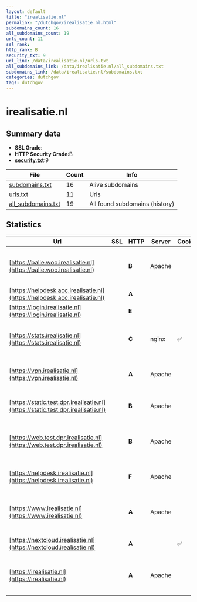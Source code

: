 ```yaml
---
layout: default
title: "irealisatie.nl"
permalink: "/dutchgov/irealisatie.nl.html"
subdomains_count: 16
all_subdomains_count: 19
urls_count: 11
ssl_rank: 
http_rank: B
security_txt: 9
url_link: /data/irealisatie.nl/urls.txt
all_subdomains_link: /data/irealisatie.nl/all_subdomains.txt
subdomains_link: /data/irealisatie.nl/subdomains.txt
categories: dutchgov
tags: dutchgov
---
```



# irealisatie.nl
## Summary data


 - **SSL Grade**:
 - **HTTP Security Grade**:B
 - **[security.txt](https://www.digitaleoverheid.nl/nieuws/standaard-security-txt-nu-verplicht-voor-overheid/)**:9


| File       | Count | Info |
|------------|-------|------|
|[subdomains.txt](/DutchGovScope/data/irealisatie.nl/subdomains.txt)|16|Alive subdomains|
|[urls.txt](/DutchGovScope/data/irealisatie.nl/urls.txt)|11|Urls|
|[all_subdomains.txt](/DutchGovScope/data/irealisatie.nl/all_subdomains.txt)|19|All found subdomains (history)|


## Statistics


| Url | SSL | HTTP | Server | Cookie | HSTS | CORS | CTO | CSP | XFO | XXP | RP |FP| Tech |Title |
|--------|-------|-------|------|------|------|------|------|------|------|------|------|------|------|------|
|[https://balie.woo.irealisatie.nl](https://balie.woo.irealisatie.nl)| | **B**|Apache| |:white_check_mark: | | | | :white_check_mark: | | :white_check_mark: | |Apache HTTP Server Basic HSTS|401 Unauthorized|
|[https://helpdesk.acc.irealisatie.nl](https://helpdesk.acc.irealisatie.nl)| | **A**|| |:white_check_mark: | | | | :white_check_mark: | | :white_check_mark: | |HSTS||
|[https://login.irealisatie.nl](https://login.irealisatie.nl)| | **E**|| | | | | | | | :white_check_mark: | |HSTS|Welcome to Keycl...|
|[https://stats.irealisatie.nl](https://stats.irealisatie.nl)| | **C**|nginx|:white_check_mark: |:white_check_mark: | :warning:| |:warning: | :white_check_mark: | | :white_check_mark: | |AngularJS HSTS Matomo Analytics Nginx|Sign in - Matomo|
|[https://vpn.irealisatie.nl](https://vpn.irealisatie.nl)| | **A**|Apache| |:white_check_mark: | | | :white_check_mark:| :white_check_mark: | | :white_check_mark: | |Apache HTTP Server HSTS||
|[https://static.test.dpr.irealisatie.nl](https://static.test.dpr.irealisatie.nl)| | **B**|Apache| |:white_check_mark: | | | | :white_check_mark: | | :white_check_mark: | |Apache HTTP Server HSTS||
|[https://web.test.dpr.irealisatie.nl](https://web.test.dpr.irealisatie.nl)| | **B**|Apache| |:white_check_mark: | | | | :white_check_mark: | | :white_check_mark: | |Apache HTTP Server Basic HSTS|401 Unauthorized|
|[https://helpdesk.irealisatie.nl](https://helpdesk.irealisatie.nl)| | **F**|Apache| | | | | | | | :white_check_mark: | |Apache HTTP Server HSTS||
|[https://www.irealisatie.nl](https://www.irealisatie.nl)| | **A**|Apache| |:white_check_mark: | | | :white_check_mark:| :white_check_mark: | | :white_check_mark: | |Apache HTTP Server Basic HSTS|401 Unauthorized|
|[https://nextcloud.irealisatie.nl](https://nextcloud.irealisatie.nl)| | **A**||:white_check_mark: |:white_check_mark: | | |:warning: | :white_check_mark: | :white_check_mark: | :white_check_mark: | :white_check_mark: |HSTS Nextcloud PHP||
|[https://irealisatie.nl](https://irealisatie.nl)| | **A**|Apache| |:white_check_mark: | | | :white_check_mark:| :white_check_mark: | | :white_check_mark: | |Apache HTTP Server Basic HSTS|401 Unauthorized|


